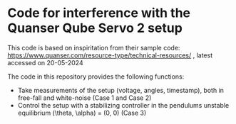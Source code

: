 # Code for interference with the Quanser Qube Servo 2 setup
This code is based on inspiritation from their sample code: https://www.quanser.com/resource-type/technical-resources/ , latest accessed on 20-05-2024

The code in this repository provides the following functions:
- Take measurements of the setup (voltage, angles, timestamp), both in free-fall and white-noise (Case 1 and Case 2)
- Control the setup with a stabilizing controller in the pendulums unstable equilibrium (\theta, \alpha) = (0, 0) (Case 3)


